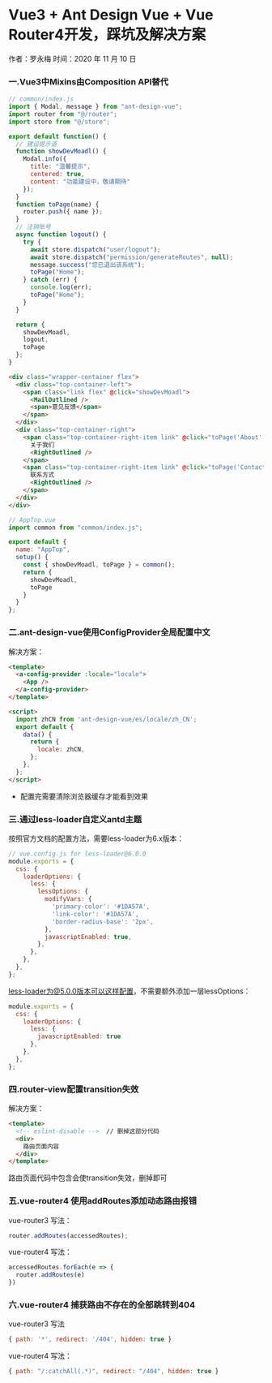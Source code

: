 # Vue3 + Ant Design Vue + Vue Router4开发，踩坑及解决方案

作者：罗永梅
时间：2020 年 11 月 10 日

### 一.Vue3中Mixins由Composition API替代
```js
// common/index.js
import { Modal, message } from "ant-design-vue";
import router from "@/router";
import store from "@/store";

export default function() {
  // 建设提示语
  function showDevMoadl() {
    Modal.info({
      title: "温馨提示",
      centered: true,
      content: "功能建设中，敬请期待"
    });
  }
  function toPage(name) {
    router.push({ name });
  }
  // 注销账号
  async function logout() {
    try {
      await store.dispatch("user/logout");
      await store.dispatch("permission/generateRoutes", null);
      message.success("您已退出该系统");
      toPage("Home");
    } catch (err) {
      console.log(err);
      toPage("Home");
    }
  }

  return {
    showDevMoadl,
    logout,
    toPage
  };
}
```
```html
<div class="wrapper-container flex">
  <div class="top-container-left">
    <span class="link flex" @click="showDevMoadl">
      <MailOutlined />
      <span>意见反馈</span>
    </span>
  </div>
  <div class="top-container-right">
    <span class="top-container-right-item link" @click="toPage('About')">
      关于我们
      <RightOutlined />
    </span>
    <span class="top-container-right-item link" @click="toPage('Contact')">
      联系方式
      <RightOutlined />
    </span>
  </div>
</div>
```
```js
// AppTop.vue
import common from "common/index.js";

export default {
  name: "AppTop",
  setup() {
    const { showDevMoadl, toPage } = common();
    return {
      showDevMoadl,
      toPage
    }
  }
};
```

### 二.ant-design-vue使用ConfigProvider全局配置中文
解决方案：  
```html
<template>
  <a-config-provider :locale="locale">
    <App />
  </a-config-provider>
</template>

<script>
  import zhCN from 'ant-design-vue/es/locale/zh_CN';
  export default {
    data() {
      return {
        locale: zhCN,
      };
    },
  };
</script>
```
* 配置完需要清除浏览器缓存才能看到效果

### 三.通过less-loader自定义antd主题
按照官方文档的配置方法，需要less-loader为6.x版本：
```js
// vue.config.js for less-loader@6.0.0
module.exports = {
  css: {
    loaderOptions: {
      less: {
        lessOptions: {
          modifyVars: {
            'primary-color': '#1DA57A',
            'link-color': '#1DA57A',
            'border-radius-base': '2px',
          },
          javascriptEnabled: true,
        },
      },
    },
  },
};
```
less-loader为@5.0.0版本可以这样配置，不需要额外添加一层lessOptions：
```js
module.exports = {
  css: {
    loaderOptions: {
      less: {
        javascriptEnabled: true
      },
    },
  },
};
```
### 四.router-view配置transition失效
解决方案：  
```html
<template>
  <!-- eslint-disable -->  // 删掉这部分代码
  <div>
    路由页面内容
  </div>
</template>
```
路由页面代码中包含<!-- eslint-disable -->会使transition失效，删掉即可

### 五.vue-router4 使用addRoutes添加动态路由报错
vue-router3 写法：
```js
router.addRoutes(accessedRoutes);
```

vue-router4 写法：
``` js
accessedRoutes.forEach(e => {
  router.addRoutes(e)
})
```

### 六.vue-router4 捕获路由不存在的全部跳转到404
vue-router3 写法
```js
{ path: '*', redirect: '/404', hidden: true }

```
vue-router4 写法：
```js
{ path: "/:catchAll(.*)", redirect: "/404", hidden: true }
```
